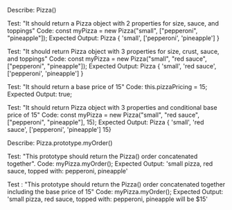 Describe: Pizza()

Test: "It should return a Pizza object with 2 properties for size, sauce, and toppings"
Code: const myPizza = new Pizza("small", ["pepperoni", "pineapple"]);
Expected Output: Pizza { 'small', ['pepperoni', 'pineapple'] }

Test: "It should return Pizza object with 3 properties for size, crust, sauce, and toppings"
Code: const myPizza = new Pizza("small", "red sauce", ["pepperoni", "pineapple"]);
Expected Output: Pizza { 'small', 'red sauce', ['pepperoni', 'pineapple'] }

Test: "It should return a base price of 15"
Code: this.pizzaPricing = 15;
Expected Output: true;

Test: "It should return Pizza object with 3 properties and conditional base price of 15"
Code: const myPizza = new Pizza("small", "red sauce", ["pepperoni", "pineapple"], 15);
Expected Output: Pizza { 'small', 'red sauce', ['pepperoni', 'pineapple'] 15}

Describe: Pizza.prototype.myOrder()

Test: "This prototype should return the Pizza() order concatenated together".
Code: myPizza.myOrder();
Expected Output: 'small pizza, red sauce, topped with: pepperoni, pineapple'

Test : "This prototype should return the Pizza() order concatenated together including the base price of 15"
Code: myPizza.myOrder();
Expected Output: 'small pizza, red sauce, topped with: pepperoni, pineapple will be $15'